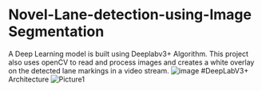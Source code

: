 # Novel-Lane-detection-using-Image Segmentation
A Deep Learning model is built using Deeplabv3+ Algorithm. This project also uses openCV to read and process images and creates a white overlay on the detected lane markings in a video stream.
![image](https://github.com/Kushalkr19/Novel-Lane-detection-using-Deeplabv3-/assets/114276699/d5c12db1-ed35-4c48-a64e-1d8ee2051789)
#DeepLabV3+ Architecture
![Picture1](https://github.com/Kushalkr19/Novel-Lane-detection-using-Deeplabv3-/assets/114276699/1b6a14ed-a8d6-42be-93aa-7fc55d54421f)
